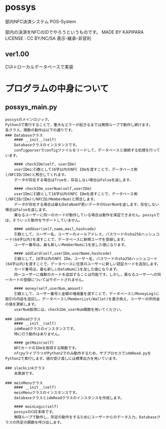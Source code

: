 # possys
部内NFC決済システム POS-System

部内の決済をNFCのIDでやろうというものです。   MADE BY KAPIPARA LICENSE : CC BY/NC/SA 表示-継承-非営利

## ver1.00
CUI＋ローカルデータベースで実装


# プログラムの中身について
## possys_main.py
    possysのメインロジック。  
    Python3で実行することで，重大なエラーが起きるまでは無限ループで動作し続けます。  
    各クラス，関数の動作は以下の通りです。  
    ### Databaseクラス
        #### __init__(self)
        Databaseクラスのインスタンスです。  
        configparserでconfigファイルをリードして，データベースと接続する処理を行っています。
        
        #### checkIDm(self, userIDm)
        userIDmに引数として16字以内のNFC IDmを渡すことで，データベース側(/NFCID/IDm)と照合してくれます。  
        データが存在する場合はTrueを，存在しない場合はFalseを返します。

        #### checkIDm_userNum(self,userIDm)
        userIDmに引数として16字以内のNFC IDmを渡すことで，データベース側(/NFCID/IDm)(/NFCID/MemberNum)と照合します。  
        データが存在する場合は最もDataNumが若いデータのUserNumを返します。存在しない場合はFalseを返します。  
        異なるユーザーに同一のカードが動作している場合は動作を保証できません。possysでは，そういった動作をサポートしていません。

        #### addUser(self,name,mail,hashcode)
        引数として，ユーザー名，ユーザーのメールアドレス，パスワードのsha256ハッシュコード(64字以内)を渡すことで，データベースに新規ユーザを登録します。  
        ユーザー番号は，最も新しいMemberNumに1を足した値になります。

        #### addCard(self,userIDm,userName,hashcode)
        引数として，16字以内のNFC IDm，ユーザー名，パスワードのsha256ハッシュコード(64字以内)を渡すことで，データベースに任意のユーザーに新しい認証カードを追加します。  
        カード番号は，最も新しいDataNumに1を足した値になります。
        同一ユーザーに複数のカードを追加することは可能です。しかし，異なるユーザーへの同一カードの登録についてはサポートされません。

        #### money(self,userNum,amount)
        引数として，ユーザー番号と金額の増減量を渡すことで，データベース(/MoneyLog)に取引の内容を追記し，データベース(/MemberList/Wallet)を書き換え，ユーザーの所持金の値を更新します。
        userNum取得には，checkIDm_userNum関数を用いてください。
    
    ### idmReadクラス
        #### __init__(self)
        idmReadクラスのインスタンスです。  
        特に行う動作はありません。
        
        #### getMain(self)
        NFCカードのIDmを取得する関数です。  
        nfcpyライブラリがPython2でのみ動作するため，サブプロセスでidmRead.pyをPython2で実行します。値の受け渡しには標準出力を用いています。
    
    ### slackLinkクラス 
        未実装です。

    ### meinMenuクラス
        #### __init__(self)
        meinMenuクラスのインスタンスです。
        databaseクラスとidmReadクラスのインスタンスを作成します。

        #### mainLogic(self)
        possysのCUI本体です。
        無限ループで動作し，所定の動作をするためにユーザーからのデータ入力，Databaseクラスの所定の関数を呼び出します。